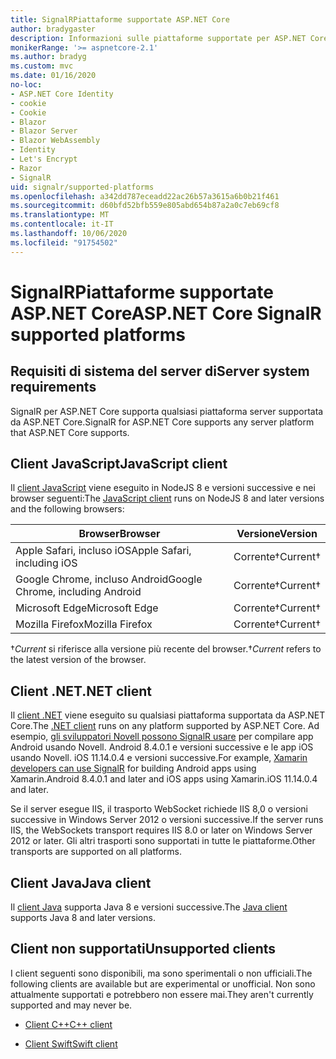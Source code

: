 ```yaml
---
title: SignalRPiattaforme supportate ASP.NET Core
author: bradygaster
description: Informazioni sulle piattaforme supportate per ASP.NET Core SignalR .
monikerRange: '>= aspnetcore-2.1'
ms.author: bradyg
ms.custom: mvc
ms.date: 01/16/2020
no-loc:
- ASP.NET Core Identity
- cookie
- Cookie
- Blazor
- Blazor Server
- Blazor WebAssembly
- Identity
- Let's Encrypt
- Razor
- SignalR
uid: signalr/supported-platforms
ms.openlocfilehash: a342dd787eceadd22ac26b57a3615a6b0b21f461
ms.sourcegitcommit: d60bfd52bfb559e805abd654b87a2a0c7eb69cf8
ms.translationtype: MT
ms.contentlocale: it-IT
ms.lasthandoff: 10/06/2020
ms.locfileid: "91754502"
---
```

# <a name="aspnet-core-no-locsignalr-supported-platforms"></a><span data-ttu-id="7eff9-103">SignalRPiattaforme supportate ASP.NET Core</span><span class="sxs-lookup"><span data-stu-id="7eff9-103">ASP.NET Core SignalR supported platforms</span></span>

## <a name="server-system-requirements"></a><span data-ttu-id="7eff9-104">Requisiti di sistema del server di</span><span class="sxs-lookup"><span data-stu-id="7eff9-104">Server system requirements</span></span>

<span data-ttu-id="7eff9-105">SignalR per ASP.NET Core supporta qualsiasi piattaforma server supportata da ASP.NET Core.</span><span class="sxs-lookup"><span data-stu-id="7eff9-105">SignalR for ASP.NET Core supports any server platform that ASP.NET Core supports.</span></span>

## <a name="javascript-client"></a><span data-ttu-id="7eff9-106">Client JavaScript</span><span class="sxs-lookup"><span data-stu-id="7eff9-106">JavaScript client</span></span>

<span data-ttu-id="7eff9-107">Il [client JavaScript](xref:signalr/javascript-client) viene eseguito in NodeJS 8 e versioni successive e nei browser seguenti:</span><span class="sxs-lookup"><span data-stu-id="7eff9-107">The [JavaScript client](xref:signalr/javascript-client) runs on NodeJS 8 and later versions and the following browsers:</span></span>

| <span data-ttu-id="7eff9-108">Browser</span><span class="sxs-lookup"><span data-stu-id="7eff9-108">Browser</span></span>                          | <span data-ttu-id="7eff9-109">Versione</span><span class="sxs-lookup"><span data-stu-id="7eff9-109">Version</span></span>         |
| -------------------------------- | --------------- |
| <span data-ttu-id="7eff9-110">Apple Safari, incluso iOS</span><span class="sxs-lookup"><span data-stu-id="7eff9-110">Apple Safari, including iOS</span></span>      | <span data-ttu-id="7eff9-111">Corrente&dagger;</span><span class="sxs-lookup"><span data-stu-id="7eff9-111">Current&dagger;</span></span> |
| <span data-ttu-id="7eff9-112">Google Chrome, incluso Android</span><span class="sxs-lookup"><span data-stu-id="7eff9-112">Google Chrome, including Android</span></span> | <span data-ttu-id="7eff9-113">Corrente&dagger;</span><span class="sxs-lookup"><span data-stu-id="7eff9-113">Current&dagger;</span></span> |
| <span data-ttu-id="7eff9-114">Microsoft Edge</span><span class="sxs-lookup"><span data-stu-id="7eff9-114">Microsoft Edge</span></span>                   | <span data-ttu-id="7eff9-115">Corrente&dagger;</span><span class="sxs-lookup"><span data-stu-id="7eff9-115">Current&dagger;</span></span> |
| <span data-ttu-id="7eff9-116">Mozilla Firefox</span><span class="sxs-lookup"><span data-stu-id="7eff9-116">Mozilla Firefox</span></span>                  | <span data-ttu-id="7eff9-117">Corrente&dagger;</span><span class="sxs-lookup"><span data-stu-id="7eff9-117">Current&dagger;</span></span> |

<span data-ttu-id="7eff9-118">&dagger;*Current* si riferisce alla versione più recente del browser.</span><span class="sxs-lookup"><span data-stu-id="7eff9-118">&dagger;*Current* refers to the latest version of the browser.</span></span>

## <a name="net-client"></a><span data-ttu-id="7eff9-119">Client .NET</span><span class="sxs-lookup"><span data-stu-id="7eff9-119">.NET client</span></span>

<span data-ttu-id="7eff9-120">Il [client .NET](xref:signalr/dotnet-client) viene eseguito su qualsiasi piattaforma supportata da ASP.NET Core.</span><span class="sxs-lookup"><span data-stu-id="7eff9-120">The [.NET client](xref:signalr/dotnet-client) runs on any platform supported by ASP.NET Core.</span></span> <span data-ttu-id="7eff9-121">Ad esempio, [gli sviluppatori Novell possono SignalR usare](https://github.com/aspnet/Announcements/issues/305) per compilare app Android usando Novell. Android 8.4.0.1 e versioni successive e le app iOS usando Novell. iOS 11.14.0.4 e versioni successive.</span><span class="sxs-lookup"><span data-stu-id="7eff9-121">For example, [Xamarin developers can use SignalR](https://github.com/aspnet/Announcements/issues/305) for building Android apps using Xamarin.Android 8.4.0.1 and later and iOS apps using Xamarin.iOS 11.14.0.4 and later.</span></span>

<span data-ttu-id="7eff9-122">Se il server esegue IIS, il trasporto WebSocket richiede IIS 8,0 o versioni successive in Windows Server 2012 o versioni successive.</span><span class="sxs-lookup"><span data-stu-id="7eff9-122">If the server runs IIS, the WebSockets transport requires IIS 8.0 or later on Windows Server 2012 or later.</span></span> <span data-ttu-id="7eff9-123">Gli altri trasporti sono supportati in tutte le piattaforme.</span><span class="sxs-lookup"><span data-stu-id="7eff9-123">Other transports are supported on all platforms.</span></span>

## <a name="java-client"></a><span data-ttu-id="7eff9-124">Client Java</span><span class="sxs-lookup"><span data-stu-id="7eff9-124">Java client</span></span>

<span data-ttu-id="7eff9-125">Il [client Java](xref:signalr/java-client) supporta Java 8 e versioni successive.</span><span class="sxs-lookup"><span data-stu-id="7eff9-125">The [Java client](xref:signalr/java-client) supports Java 8 and later versions.</span></span>

## <a name="unsupported-clients"></a><span data-ttu-id="7eff9-126">Client non supportati</span><span class="sxs-lookup"><span data-stu-id="7eff9-126">Unsupported clients</span></span>

<span data-ttu-id="7eff9-127">I client seguenti sono disponibili, ma sono sperimentali o non ufficiali.</span><span class="sxs-lookup"><span data-stu-id="7eff9-127">The following clients are available but are experimental or unofficial.</span></span> <span data-ttu-id="7eff9-128">Non sono attualmente supportati e potrebbero non essere mai.</span><span class="sxs-lookup"><span data-stu-id="7eff9-128">They aren't currently supported and may never be.</span></span>

* <span data-ttu-id="7eff9-129">[Client C++](https://github.com/aspnet/SignalR-Client-Cpp)</span><span class="sxs-lookup"><span data-stu-id="7eff9-129">[C++ client](https://github.com/aspnet/SignalR-Client-Cpp)</span></span>

* <span data-ttu-id="7eff9-130">[Client Swift](https://github.com/moozzyk/SignalR-Client-Swift)</span><span class="sxs-lookup"><span data-stu-id="7eff9-130">[Swift client](https://github.com/moozzyk/SignalR-Client-Swift)</span></span>
